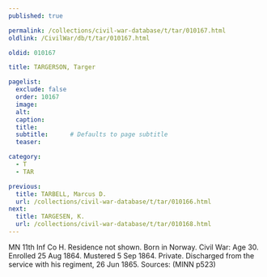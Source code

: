 ```yaml
---
published: true

permalink: /collections/civil-war-database/t/tar/010167.html
oldlink: /CivilWar/db/t/tar/010167.html

oldid: 010167

title: TARGERSON, Targer

pagelist:
  exclude: false
  order: 10167
  image: 
  alt:
  caption:
  title:
  subtitle:      # Defaults to page subtitle
  teaser:

category: 
  - T 
  - TAR

previous:
  title: TARBELL, Marcus D.
  url: /collections/civil-war-database/t/tar/010166.html  
next:
  title: TARGESEN, K.
  url: /collections/civil-war-database/t/tar/010168.html   
---
```

MN 11th Inf Co H. Residence not shown. Born in Norway. Civil War: Age 30. Enrolled 25 Aug 1864. Mustered 5 Sep 1864. Private. Discharged from the service with his regiment, 26 Jun 1865. Sources: (MINN p523)